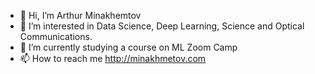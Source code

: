 - 👋 Hi, I’m Arthur Minakhemtov
- 👀 I’m interested in Data Science, Deep Learning, Science and Optical Communications.
- 🌱 I’m currently studying a course on ML Zoom Camp
- 📫 How to reach me http://minakhmetov.com
